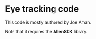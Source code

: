 # Eye tracking code
This code is mostly authored by Joe Aman.

Note that it requires the **AllenSDK** library.